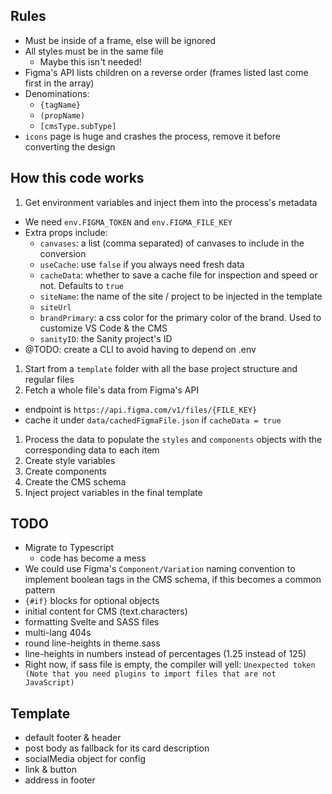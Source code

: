 ## Rules

- Must be inside of a frame, else will be ignored
- All styles must be in the same file
  - Maybe this isn't needed!
- Figma's API lists children on a reverse order (frames listed last come first in the array)
- Denominations:
  - `{tagName}`
  - `(propName)`
  - `[cmsType.subType]`
- `icons` page is huge and crashes the process, remove it before converting the design

## How this code works

1. Get environment variables and inject them into the process's metadata

- We need `env.FIGMA_TOKEN` and `env.FIGMA_FILE_KEY`
- Extra props include:
  - `canvases`: a list (comma separated) of canvases to include in the conversion
  - `useCache`: use `false` if you always need fresh data
  - `cacheData`: whether to save a cache file for inspection and speed or not. Defaults to `true`
  - `siteName`: the name of the site / project to be injected in the template
  - `siteUrl`
  - `brandPrimary`: a css color for the primary color of the brand. Used to customize VS Code & the CMS
  - `sanityID`: the Sanity project's ID
- @TODO: create a CLI to avoid having to depend on .env

1. Start from a `template` folder with all the base project structure and regular files
1. Fetch a whole file's data from Figma's API

- endpoint is `https://api.figma.com/v1/files/{FILE_KEY}`
- cache it under `data/cachedFigmaFile.json` if `cacheData = true`

1. Process the data to populate the `styles` and `components` objects with the corresponding data to each item
1. Create style variables
1. Create components
1. Create the CMS schema
1. Inject project variables in the final template

## TODO

- Migrate to Typescript
  - code has become a mess
- We could use Figma's `Component/Variation` naming convention to implement boolean tags in the CMS schema, if this becomes a common pattern
- `{#if}` blocks for optional objects
- initial content for CMS (text.characters)
- formatting Svelte and SASS files
- multi-lang 404s
- round line-heights in theme.sass
- line-heights in numbers instead of percentages (1.25 instead of 125)
- Right now, if sass file is empty, the compiler will yell:
  `Unexpected token (Note that you need plugins to import files that are not JavaScript)`

## Template

- default footer & header
- post body as fallback for its card description
- socialMedia object for config
- link & button
- address in footer
